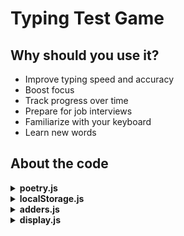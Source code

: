 # Typing Test Game

## Why should you use it?
- Improve typing speed and accuracy
- Boost focus
- Track progress over time
- Prepare for job interviews
- Familiarize with your keyboard
- Learn new words

## About the code
<details>
<summary><strong>poetry.js</strong></summary>

- <strong>class Poem</strong>

    **Instance variable/methods**

    - Instance variable – words
    - Instance method – cleanUpText()

- <strong>getPoetryDBResponse</strong>

    ### Function logic
    - Gets response from poetry API and waits till it is fetched fully
    - Every line is split into words
    - Returns Poem object

</details>

<details>
<summary><strong>localStorage.js</strong></summary>

- <strong>class LocalStorageHelper</strong>

  **Functions:**

  <details>
  <summary><strong>saveToLocalStorage(wpm, accuracy)</strong></summary>

  **Function variables:**
  - `currentTestResults`
  - `bestTestResults`

  **Function logic:**
  - If there’s no `currentTestResults` → set Current and Best test results.
  - Otherwise, update them accordingly. 
  </details>

	<details>
	<summary><strong>getBestTestResults</strong></summary>

	**Function variables:**
  - `bestTestResults`

	**Function logic:**
	- if there is then returns `bestTestResults` otherwise, returns `null`.
	</details>

	<details>
	<summary><strong>getPreviousTestResults</strong></summary>

	**Function variables:**
	- `previousTestResults`

	**Function logic:**
	- if there is then returns `previousTestResults` otherwise, returns `null`.
	</details>

	<details>
	<summary><strong>getCurrentTestResults</strong></summary>

	**Function variables:**
	- `currentTestResults`

	**Function logic:**
	- if there is then returns `currentTestResults` otherwise, returns `null`.
	</details>

	<details>
	<summary><strong>compareWpm</strong></summary>

	**Function variables:**
	- `previousTestResults`
	- `currentTestResults`
	- `previousWpm`
	- `currentWpm`

	**Function logic:**
	- if `currentWpm === previousWpm` returns 'same'
	- if `currentWpm > previousWpm` returns 'better' else 'worse'
	</details>

	<details>
	<summary><strong>compareAccuracy</strong></summary>

	**Function variables:**
	- `previousTestResults`
	- `currentTestResults`
	- `previousAccuracy`
	- `currentAccuracy`

	**Function logic:**
	- if `currentAccuracy === previousAccuracy` returns 'same'
	- if `currentAccuracy > previousAccuracy` returns 'better' else 'worse'
	</details>

</details>

<details>
<summary><strong>adders.js</strong></summary>

- <strong>Functions:</strong>

	<details>
	<summary><strong>addClass(element, name)</strong></summary>

	**Parameters:**
	- element – element that the classname should be added to.
	- name – classname that should be added to the element.

	**Function logic:**
	- Adds classname: `name` to the `element`.
	</details>

	<details>
	<summary><strong>removeClass(element, name)</strong></summary>

	**Parameters:**
	- element – element that the classname should be removed from.
	- name – classname that should be removed from the element.

	**Function logic:**
	- Removes classname: `name` from the `element`.
	</details>

	<details>
	<summary><strong>isExtraLetter(letter)</strong></summary>

	**Parameters:**
	- `letter` – `<letter>` tag that is checked if it contains classname: 'extra'.

	**Function logic:**
	- Checks if the `letter` classlist contains a classname: 'extra'.
	</details>

	<details>
	<summary><strong>removeExtraLetter(word, letter)</strong></summary>

	**Parameters:**
	- `word` – `word` tag that the `letter` is removed from.
	- `letter` – `<letter>` tag that is removed from `word`.

	**Function logic:**
	- Removes `letter` from `word`.
	</details>

</details>

<details>
<summary><strong>display.js</strong></summary>

-	<details>
	<summary><strong>Show variables</strong></summary>

	**Variables:**
	- `wpmBox`
	- `accuracyBox`
	- `timerBox`
	- `typingResults`
	- `timeInNumbers`
	- `caret`
	- `wordsInput`
	- `wordsContainer`
	- `wordsWrapper`
	- `displayResultsBox `

	***Table variables***
	- `wpmCurrentCell`
	- `wpmPreviousCell`
	- `wpmComparisonCell`
	- `wpmAllTimeBestCell`
	- `accuracyCurrentCell`
	- `accuracyPreviousCell`
	- `accuracyComparisonCell`
	- `accuracyAllTimeBestCell`
	</details>

	**Functions:**
	<details>
	<summary><strong>displayWords</strong></summary>

	**Variables:**
	- `Poem` – is a class Poem object.

	**Function logic:**
	- Gets `Poem`
	- For each word in a `Poem` a `<div class="word">` is created and then every char in a word is given a `<letter>` tag as a child to a `<div class="word">` and also data-original-text is set.
	- To the first ```html <div class="word">``` and first `<letter>` a class "current" is given.
	</details>

	<details>
	<summary><strong>displayResults(wpm, accuracy)</strong></summary>

	**Function logic:**
	- `wpmBox` and `accuracyBox` are updated with `wpm` and `accuracy`.
	- `timerBox` and `wordsWrapper` are hidden.
	`typingResults` and `displayResultsBox` are shown.
	- `DisplayResultsTable()` is called.
	</details>

	<details>
	<summary><strong>displayResultsTable</strong></summary>

	**Variables:**
	- `previousTestResults`
	- `currentTestResults`
	- `bestTestResults`

	**Function logic:**
	- if `previousTestResults` are `null` then only `currentTestResults` and `bestTestResults` are displayed.
	- else every variable values are shown. Also, `currentTest` and `previousTestResults` values are compared.
	</details>

	<details>
	<summary><strong>resetTest</strong></summary>

	**Function logic:**
	- Handles all the hiding and displaying of the elements when the test is reseted.
	- `DisplayWords()` is called.
	- Remove class `over` from `wordsWrapper`.
	- `wordsInput.focus()` is called to automatically focus on the typing test.
	</details>

	<details>
	<summary><strong>restartTest</strong></summary>

	**Function logic:**
	- Handles all the hiding and displaying of the elements when the test is restarted.
	- Remove class `over` from `wordsWrapper`.
	- `wordsInput.focus()` is called to automatically focus on the typing test.
	</details>

</details>
